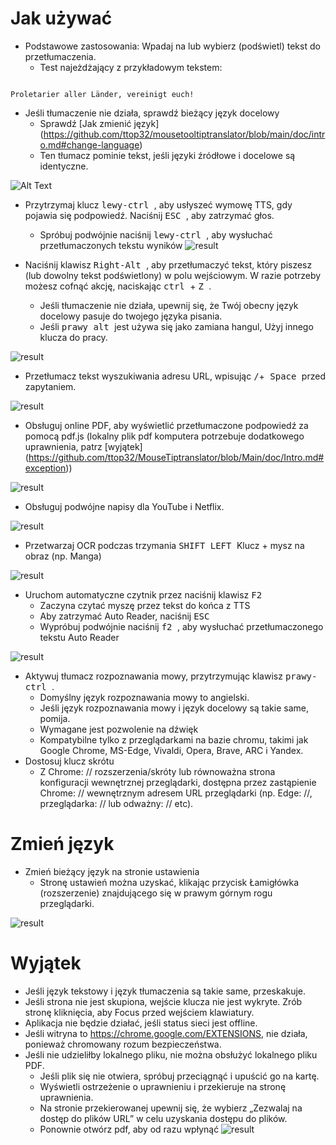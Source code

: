 # Jak używać


- Podstawowe zastosowania: Wpadaj na lub wybierz (podświetl) tekst do przetłumaczenia.
  - Test najeżdżający z przykładowym tekstem:
```console

Proletarier aller Länder, vereinigt euch!

```

  - Jeśli tłumaczenie nie działa, sprawdź bieżący język docelowy
    - Sprawdź [Jak zmienić język] (https://github.com/ttop32/mousetooltiptranslator/blob/main/doc/intro.md#change-language)
    - Ten tłumacz pominie tekst, jeśli języki źródłowe i docelowe są identyczne.


![Alt Text](/doc/reagre.gif)



- Przytrzymaj klucz <kbd> lewy-ctrl </kbd>, aby usłyszeć wymowę TTS, gdy pojawia się podpowiedź. Naciśnij <kbd> ESC </kbd>, aby zatrzymać głos.
  - Spróbuj podwójnie naciśnij <kbd> lewy-ctrl </kbd>, aby wysłuchać przetłumaczonych tekstu wyników
![result](/doc/20.gif)



- Naciśnij klawisz <kbd> Right-Alt </kbd>, aby przetłumaczyć tekst, który piszesz (lub dowolny tekst podświetlony) w polu wejściowym. W razie potrzeby możesz cofnąć akcję, naciskając <kbd> ctrl </kbd> + <kbd> Z </kbd>.
  - Jeśli tłumaczenie nie działa, upewnij się, że Twój obecny język docelowy pasuje do twojego języka pisania.
  - Jeśli <kbd> prawy alt </kbd> jest używa się jako zamiana hangul,
Użyj innego klucza do pracy.


![result](/doc/11.gif)



- Przetłumacz tekst wyszukiwania adresu URL, wpisując <kbd>/</kbd>+<kbd> Space </kbd> przed zapytaniem.


![result](/doc/21.gif)



- Obsługuj online PDF, aby wyświetlić przetłumaczone podpowiedź za pomocą pdf.js (lokalny plik pdf komputera potrzebuje dodatkowego uprawnienia, patrz [wyjątek] (https://github.com/ttop32/MouseTiptranslator/blob/Main/doc/Intro.md#exception))


![result](/doc/12.gif)



- Obsługuj podwójne napisy dla YouTube i Netflix.


![result](/doc/16.gif)



- Przetwarzaj OCR podczas trzymania <kbd> SHIFT LEFT </kbd> Klucz + mysz na obraz (np. Manga)


![result](/doc/15.gif)



- Uruchom automatyczne czytnik przez naciśnij klawisz <kbd> F2 </kbd>
  - Zaczyna czytać myszę przez tekst do końca z TTS
  - Aby zatrzymać Auto Reader, naciśnij <kbd> ESC </kbd>
  - Wypróbuj podwójnie naciśnij <kbd> f2 </kbd>, aby wysłuchać przetłumaczonego tekstu Auto Reader


![result](/doc/30.gif)



- Aktywuj tłumacz rozpoznawania mowy, przytrzymując klawisz <kbd> prawy-ctrl </kbd>.
  - Domyślny język rozpoznawania mowy to angielski.
  - Jeśli język rozpoznawania mowy i język docelowy są takie same, pomija.
  - Wymagane jest pozwolenie na dźwięk
  - Kompatybilne tylko z przeglądarkami na bazie chromu, takimi jak Google Chrome, MS-Edge, Vivaldi, Opera, Brave, ARC i Yandex.
- Dostosuj klucz skrótu
  - Z Chrome: // rozszerzenia/skróty lub równoważna strona konfiguracji wewnętrznej przeglądarki, dostępna przez zastąpienie Chrome: // wewnętrznym adresem URL przeglądarki (np. Edge: //, przeglądarka: // lub odważny: // etc).
# Zmień język
- Zmień bieżący język na stronie ustawienia
  - Stronę ustawień można uzyskać, klikając przycisk Łamigłówka (rozszerzenie) znajdującego się w prawym górnym rogu przeglądarki.


![result](/doc/14.gif)





# Wyjątek


- Jeśli język tekstowy i język tłumaczenia są takie same, przeskakuje.
- Jeśli strona nie jest skupiona, wejście klucza nie jest wykryte.
Zrób stronę kliknięcia, aby Focus przed wejściem klawiatury.
- Aplikacja nie będzie działać, jeśli status sieci jest offline.
- Jeśli witryna to <https://chrome.google.com/EXTENSIONS>, nie działa, ponieważ chromowany rozum bezpieczeństwa.
- Jeśli nie udzieliłby lokalnego pliku, nie można obsłużyć lokalnego pliku PDF.
  - Jeśli plik się nie otwiera, spróbuj przeciągnąć i upuścić go na kartę.
  - Wyświetli ostrzeżenie o uprawnieniu i przekieruje na stronę uprawnienia.
  - Na stronie przekierowanej upewnij się, że wybierz „Zezwalaj na dostęp do plików URL” w celu uzyskania dostępu do plików.
  - Ponownie otwórz pdf, aby od razu wpłynąć
![result](/doc/10.gif)
